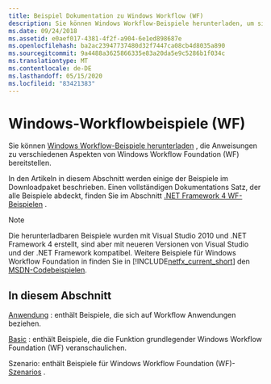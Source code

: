 ```yaml
---
title: Beispiel Dokumentation zu Windows Workflow (WF)
description: Sie können Windows Workflow-Beispiele herunterladen, um sich über verschiedene Aspekte von Windows Workflow Foundation, einschließlich Anwendungs-, Grund-und Szenariobeispielen, zu informieren.
ms.date: 09/24/2018
ms.assetid: e0aef017-4381-4f2f-a904-6e1ed898687e
ms.openlocfilehash: ba2ac23947737480d32f7447ca08cb4d8035a890
ms.sourcegitcommit: 9a4488a3625866335e83a20da5e9c5286b1f034c
ms.translationtype: MT
ms.contentlocale: de-DE
ms.lasthandoff: 05/15/2020
ms.locfileid: "83421383"
---
```

# <a name="windows-workflow-wf-samples"></a>Windows-Workflowbeispiele (WF)

Sie können [Windows Workflow-Beispiele herunterladen](https://www.microsoft.com/download/details.aspx?id=21459) , die Anweisungen zu verschiedenen Aspekten von Windows Workflow Foundation (WF) bereitstellen.

In den Artikeln in diesem Abschnitt werden einige der Beispiele im Downloadpaket beschrieben. Einen vollständigen Dokumentations Satz, der alle Beispiele abdeckt, finden Sie im Abschnitt [.NET Framework 4 WF-Beispielen](https://docs.microsoft.com/previous-versions/dotnet/netframework-4.0/dd483375(v%3dvs.100)) .

> [!NOTE]
> Die herunterladbaren Beispiele wurden mit Visual Studio 2010 und .NET Framework 4 erstellt, sind aber mit neueren Versionen von Visual Studio und der .NET Framework kompatibel. Weitere Beispiele für Windows Workflow Foundation in finden Sie in [!INCLUDE[netfx_current_short](../../../../includes/netfx-current-short-md.md)] den [MSDN-Codebeispielen](https://aka.ms/WF45Samples).

## <a name="in-this-section"></a>In diesem Abschnitt

[Anwendung](application.md) : enthält Beispiele, die sich auf Workflow Anwendungen beziehen.

[Basic](basic.md) : enthält Beispiele, die die Funktion grundlegender Windows Workflow Foundation (WF) veranschaulichen.

Szenario: enthält Beispiele für Windows Workflow Foundation (WF)- [Szenarios](scenario.md) .
